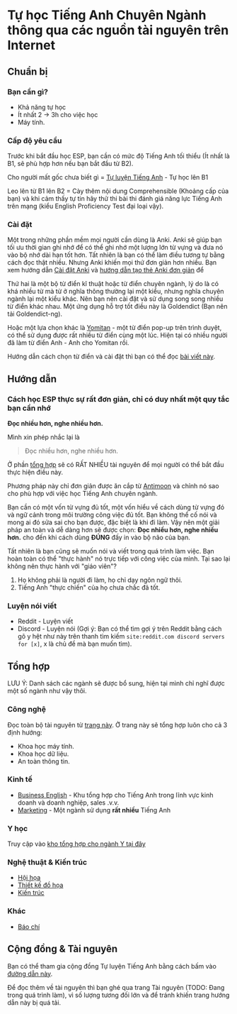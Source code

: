 # Tự học Tiếng Anh Chuyên Ngành thông qua các nguồn tài nguyên trên Internet

## Chuẩn bị
### Bạn cần gì?
- Khả năng tự học
- Ít nhất 2 -> 3h cho việc học
- Máy tính.

### Cấp độ yêu cầu

Trước khi bắt đầu học ESP, bạn cần có mức độ Tiếng Anh tối thiểu (Ít nhất là B1, sẽ phù hợp hơn nếu bạn bắt đầu từ B2).

Cho người mất gốc chưa biết gì = [Tự luyện Tiếng Anh](https://daihocmo.github.io/tu-luyen-tieng-anh/) - Tự học lên B1

Leo lên từ B1 lên B2 = Cày thêm nội dung Comprehensible (Khoảng cấp của bạn) và khi cảm thấy tự tin hãy thử thi bài thi đánh giá năng lực Tiếng Anh trên mạng (kiểu English Proficiency Test đại loại vậy).

### Cài đặt
Một trong những phần mềm mọi người cần dùng là Anki. Anki sẽ giúp bạn tối ưu thời gian ghi nhớ để có thể ghi nhớ một lượng lớn từ vựng và đưa nó vào bộ nhớ dài hạn tốt hơn. Tất nhiên là bạn có thể làm điều tương tự bằng cách đọc thật nhiều. Nhưng Anki khiến mọi thứ đơn giản hơn nhiều. Bạn xem hướng dẫn [Cài đặt Anki](https://www.youtube.com/watch?v=M9-qwsHyBrc) và [hướng dẫn tạo thẻ Anki đơn giản](https://youtu.be/Om_1NECh8sQ) để

Thứ hai là một bộ từ điển kĩ thuật hoặc từ điển chuyên ngành, lý do là có khá nhiều từ mà từ ở nghĩa thông thường lại một kiểu, nhưng nghĩa chuyên ngành lại một kiểu khác. Nên bạn nên cài đặt và sử dụng song song nhiều từ điển khác nhau. Một ứng dụng hỗ trợ tốt điều này là Goldendict (Bạn nên tải Goldendict-ng).

Hoặc một lựa chọn khác là [Yomitan](https://chromewebstore.google.com/detail/yomitan/likgccmbimhjbgkjambclfkhldnlhbnn) - một từ điển pop-up trên trình duyệt, có thể sử dụng được rất nhiều từ điển cùng một lúc. Hiện tại có nhiều người đã làm từ điển Anh - Anh cho Yomitan rồi.

Hướng dẫn cách chọn từ điển và cài đặt thì bạn có thể đọc [bài viết này](https://daihocmo.github.io/tieng-anh/setup/).
 
## Hướng dẫn
### Cách học ESP thực sự rất đơn giản, chỉ có duy nhất một quy tắc bạn cần nhớ

**Đọc nhiều hơn, nghe nhiều hơn.**

Mình xin phép nhắc lại là

> Đọc nhiều hơn, nghe nhiều hơn.

Ở phần [tổng hợp](#tổng-hợp) sẽ có RẤT NHIỀU tài nguyên để mọi người có thể bắt đầu thực hiện điều này.

Phương pháp này chỉ đơn giản được ăn cắp từ [Antimoon]() và chỉnh nó sao cho phù hợp với việc học Tiếng Anh chuyên ngành.

Bạn cần có một vốn từ vựng đủ tốt, một vốn hiểu về cách dùng từ vựng đó và ngữ cảnh trong môi trường công việc đủ tốt. Bạn không thể cố nói và mong ai đó sửa sai cho bạn được, đặc biệt là khi đi làm. Vậy nên một giải pháp an toàn và dễ dàng hơn sẽ được chọn: **Đọc nhiều hơn, nghe nhiều hơn.** cho đến khi cách dùng **ĐÚNG** đấy in vào bộ não của bạn.

Tất nhiên là bạn cũng sẽ muốn nói và viết trong quá trình làm việc. Bạn hoàn toàn có thể "thực hành" nó trực tiếp với công việc của mình. Tại sao lại không nên thực hành với "giáo viên"?

1. Họ không phải là người đi làm, họ chỉ dạy ngôn ngữ thôi.
2. Tiếng Anh "thực chiến" của họ chưa chắc đã tốt.

### Luyện nói viết
- Reddit - Luyện viết
- Discord - Luyện nói (Gợi ý: Bạn có thể tìm gợi ý trên Reddit bằng cách gõ y hệt như này trên thanh tìm kiếm `site:reddit.com discord servers for [x]`, x là chủ đề mà bạn muốn tìm). 

## Tổng hợp
LƯU Ý: Danh sách các ngành sẽ được bổ sung, hiện tại mình chỉ nghĩ được một số ngành như vậy thôi.

### Công nghệ
Đọc toàn bộ tài nguyên từ [trang này](./docs/compsci.md). Ở trang này sẽ tổng hợp luôn cho cả 3 định hướng:

- Khoa học máy tính.
- Khoa học dữ liệu.
- An toàn thông tin.

### Kinh tế
- [Business English](./docs/kinh-te.md) - Khu tổng hợp cho Tiếng Anh trong lĩnh vực kinh doanh và doanh nghiệp, sales .v.v. 
- [Marketing](./docs/marketing.md) - Một ngành sử dụng **rất nhiều** Tiếng Anh

### Y học

Truy cập vào [kho tổng hợp cho ngành Y tại đây](./docs/y-hoc.md)

### Nghệ thuật & Kiến trúc
- [Hội họa](./docs/hoi-hoa.md)
- [Thiết kế đồ họa](./docs/do-hoa.md)
- [Kiến trúc](./docs/kien-truc.md)

<!-- ### Các ngành khác
- [Ngành may mặc](./docs/may-mac.md) - Mình viết cho chị mình nên làm luôn cho mọi người :> -->

### Khác
- [Báo chí](./docs/bao-chi.md)

## Cộng đồng & Tài nguyên

Bạn có thể tham gia cộng đồng Tự luyện Tiếng Anh bằng cách bấm vào [đường dẫn này]().

Để đọc thêm về tài nguyên thì bạn ghé qua trang Tài nguyên (TODO: Đang trong quá trình làm), vì số lượng tương đối lớn và để tránh khiến trang hướng dẫn này bị quá tải.




